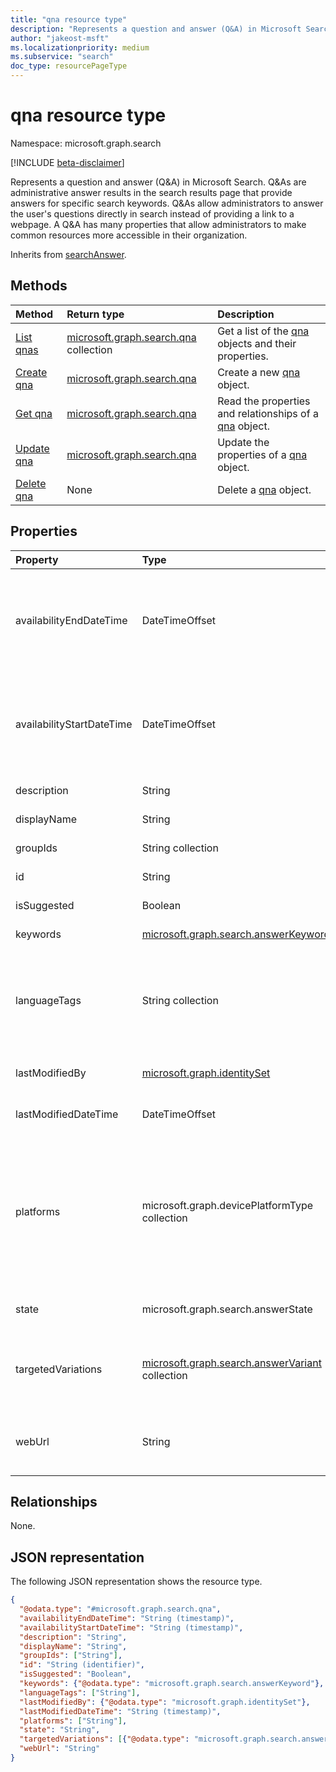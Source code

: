 ```yaml
---
title: "qna resource type"
description: "Represents a question and answer (Q&A) in Microsoft Search."
author: "jakeost-msft"
ms.localizationpriority: medium
ms.subservice: "search"
doc_type: resourcePageType
---
```


# qna resource type

Namespace: microsoft.graph.search

[!INCLUDE [beta-disclaimer](../../includes/beta-disclaimer.md)]

Represents a question and answer (Q&A) in Microsoft Search. Q&As are administrative answer results in the search results page that provide answers for specific search keywords. Q&As allow administrators to answer the user's questions directly in search instead of providing a link to a webpage. A Q&A has many properties that allow administrators to make common resources more accessible in their organization.

Inherits from [searchAnswer](../resources/search-searchanswer.md).

## Methods

|Method|Return type|Description|
|:---|:---|:---|
|[List qnas](../api/search-searchentity-list-qnas.md)|[microsoft.graph.search.qna](../resources/search-qna.md) collection|Get a list of the [qna](../resources/search-qna.md) objects and their properties.|
|[Create qna](../api/search-searchentity-post-qnas.md)|[microsoft.graph.search.qna](../resources/search-qna.md)|Create a new [qna](../resources/search-qna.md) object.|
|[Get qna](../api/search-qna-get.md)|[microsoft.graph.search.qna](../resources/search-qna.md)|Read the properties and relationships of a [qna](../resources/search-qna.md) object.|
|[Update qna](../api/search-qna-update.md)|[microsoft.graph.search.qna](../resources/search-qna.md)|Update the properties of a [qna](../resources/search-qna.md) object.|
|[Delete qna](../api/search-qna-delete.md)|None|Delete a [qna](../resources/search-qna.md) object.|

## Properties

|Property|Type|Description|
|:---|:---|:---|
|availabilityEndDateTime|DateTimeOffset|Date and time when the QnA stops appearing as a search result. Set as `null` for always available. The timestamp type represents date and time information using ISO 8601 format and is always in UTC. For example, midnight UTC on Jan 1, 2014 is `2014-01-01T00:00:00Z`.|
|availabilityStartDateTime|DateTimeOffset|Date and time when the QnA starts to appear as a search result. Set as `null` for always available. The timestamp type represents date and time information using ISO 8601 format and is always in UTC. For example, midnight UTC on Jan 1, 2014 is `2014-01-01T00:00:00Z`.|
|description|String|Answer that is displayed in search results. Inherited from [searchAnswer](../resources/search-searchanswer.md).|
|displayName|String|Question that is displayed in search results. Inherited from [searchAnswer](../resources/search-searchanswer.md).|
|groupIds|String collection|The list of security groups that are able to view this QnA.|
|id|String|The unique identifier (GUID) for the QnA. Inherited from [searchAnswer](../resources/search-searchanswer.md).|
|isSuggested|Boolean| `True` if a user or Microsoft suggested this QnA to the admin. Read-only.|
|keywords|[microsoft.graph.search.answerKeyword](../resources/search-answerkeyword.md)|Keywords that trigger this QnA to appear in search results.|
|languageTags|String collection|A list of geographically specific language names in which this QnA can be viewed. Each language tag value follows the pattern {language}-{region}. For example, `en-us` is English as used in the United States. For the list of possible values, see [Supported language tags](../resources/search-api-answers-overview.md#supported-language-tags). |
|lastModifiedBy|[microsoft.graph.identitySet](../resources/identityset.md)|Details of the user who created or last modified the QnA. Inherited from [searchAnswer](../resources/search-searchanswer.md). Read-only. |
|lastModifiedDateTime|DateTimeOffset| Date and time when the QnA was created or last edited. Inherited from [searchAnswer](../resources/search-searchanswer.md). Read-only.|
|platforms|microsoft.graph.devicePlatformType collection|List of devices and operating systems that are able to view this QnA. Possible values are: `android`, `androidForWork`, `ios`, `macOS`, `windowsPhone81`, `windowsPhone81AndLater`, `windows10AndLater`, `androidWorkProfile`, `unknown`, `androidASOP`, `androidMobileApplicationManagement`, `iOSMobileApplicationManagement`, `unknownFutureValue`.|
|state|microsoft.graph.search.answerState|State of the QnA. Possible values are: `published`, `draft`, `excluded`, `unknownFutureValue`.|
|targetedVariations|[microsoft.graph.search.answerVariant](../resources/search-answervariant.md) collection|Variations of a QnA for different countries or devices. Use when you need to show different content to users based on their device, country/region, or both. The date and group settings apply to all variations.|
|webUrl|String|The URL link for the QnA. When users select this QnA from the search results, they're directed to the specified URL. Inherited from [searchAnswer](../resources/search-searchanswer.md).|

## Relationships

None.

## JSON representation

The following JSON representation shows the resource type.

<!-- {
  "blockType": "resource",
  "keyProperty": "id",
  "@odata.type": "microsoft.graph.search.qna",
  "baseType": "microsoft.graph.search.searchAnswer",
  "openType": false
}
-->
``` json
{
  "@odata.type": "#microsoft.graph.search.qna",
  "availabilityEndDateTime": "String (timestamp)",
  "availabilityStartDateTime": "String (timestamp)",
  "description": "String",
  "displayName": "String",
  "groupIds": ["String"],
  "id": "String (identifier)",
  "isSuggested": "Boolean",
  "keywords": {"@odata.type": "microsoft.graph.search.answerKeyword"},
  "languageTags": ["String"],
  "lastModifiedBy": {"@odata.type": "microsoft.graph.identitySet"},
  "lastModifiedDateTime": "String (timestamp)",
  "platforms": ["String"],
  "state": "String",
  "targetedVariations": [{"@odata.type": "microsoft.graph.search.answerVariant"}],
  "webUrl": "String"
}
```
